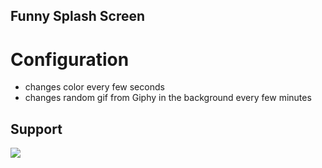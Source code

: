 ## Funny Splash Screen

# Configuration

* changes color every few seconds
* changes random gif from Giphy in the background every few minutes

## Support

<img src="https://cdn0.iconfinder.com/data/icons/flat-round-system/512/chrome_browser-32.png" />
